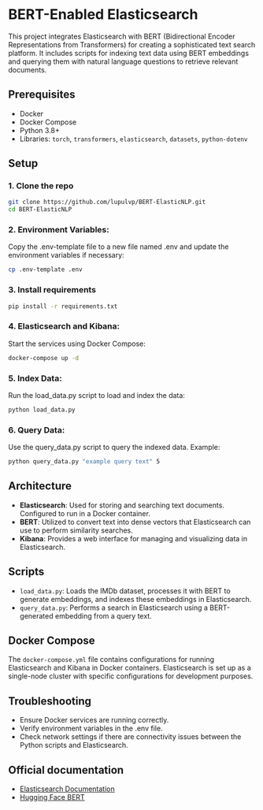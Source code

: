# BERT-Enabled Elasticsearch

This project integrates Elasticsearch with BERT (Bidirectional Encoder Representations from Transformers) for creating a sophisticated text search platform. It includes scripts for indexing text data using BERT embeddings and querying them with natural language questions to retrieve relevant documents.

## Prerequisites

- Docker
- Docker Compose
- Python 3.8+
- Libraries: `torch`, `transformers`, `elasticsearch`, `datasets`, `python-dotenv`

## Setup
### 1. Clone the repo

```bash
git clone https://github.com/lupulvp/BERT-ElasticNLP.git
cd BERT-ElasticNLP
```

### 2. Environment Variables:
Copy the .env-template file to a new file named .env and update the environment variables if necessary:

```bash
cp .env-template .env
```

### 3. Install requirements
```bash
pip install -r requirements.txt
```

### 4. Elasticsearch and Kibana:
Start the services using Docker Compose:

```bash
docker-compose up -d
```

### 5. Index Data:
Run the load_data.py script to load and index the data:

```bash
python load_data.py
```

### 6. Query Data:
Use the query_data.py script to query the indexed data. Example:

```bash
python query_data.py "example query text" 5
```


## Architecture
- **Elasticsearch**: Used for storing and searching text documents. Configured to run in a Docker container.
- **BERT**: Utilized to convert text into dense vectors that Elasticsearch can use to perform similarity searches.
- **Kibana**: Provides a web interface for managing and visualizing data in Elasticsearch.

## Scripts
- `load_data.py`: Loads the IMDb dataset, processes it with BERT to generate embeddings, and indexes these embeddings in Elasticsearch.
- `query_data.py`: Performs a search in Elasticsearch using a BERT-generated embedding from a query text.


## Docker Compose
The `docker-compose.yml` file contains configurations for running Elasticsearch and Kibana in Docker containers. Elasticsearch is set up as a single-node cluster with specific configurations for development purposes.

## Troubleshooting
- Ensure Docker services are running correctly.
- Verify environment variables in the .env file.
- Check network settings if there are connectivity issues between the Python scripts and Elasticsearch.

## Official documentation
- [Elasticsearch Documentation](https://www.elastic.co/guide/index.html)
- [Hugging Face BERT](https://huggingface.co/docs/transformers/en/model_doc/bert)
